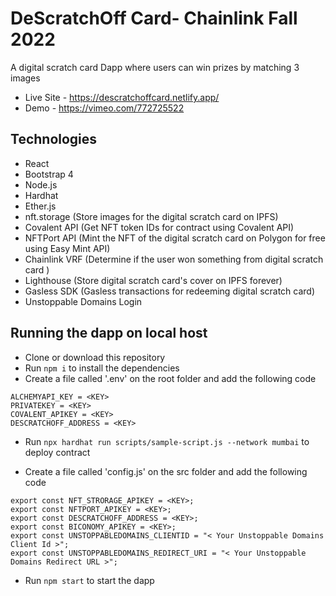 # DeScratchOff Card- Chainlink Fall 2022
A digital scratch card Dapp where users can win prizes by matching 3 images

- Live Site - https://descratchoffcard.netlify.app/
- Demo - https://vimeo.com/772725522

## Technologies
- React
- Bootstrap 4
- Node.js
- Hardhat
- Ether.js
- nft.storage (Store images for the digital scratch card on IPFS)
- Covalent API (Get NFT token IDs for contract using Covalent API)
- NFTPort API (Mint the NFT of the digital scratch card on Polygon for free using Easy Mint API)
- Chainlink VRF (Determine if the user won something from digital scratch card )
- Lighthouse (Store digital scratch card's cover on IPFS forever)
- Gasless SDK (Gasless transactions for redeeming digital scratch card)
- Unstoppable Domains Login

## Running the dapp on local host
- Clone or download this repository
- Run `npm i` to install the dependencies
- Create a file called '.env' on the root folder and add the following code
```
ALCHEMYAPI_KEY = <KEY>
PRIVATEKEY = <KEY>
COVALENT_APIKEY = <KEY>
DESCRATCHOFF_ADDRESS = <KEY>
```
- Run `npx hardhat run scripts/sample-script.js --network mumbai` to deploy contract

- Create a file called 'config.js' on the src folder and add the following code
```
export const NFT_STRORAGE_APIKEY = <KEY>;
export const NFTPORT_APIKEY = <KEY>;
export const DESCRATCHOFF_ADDRESS = <KEY>;
export const BICONOMY_APIKEY = <KEY>;
export const UNSTOPPABLEDOMAINS_CLIENTID = "< Your Unstoppable Domains Client Id >";
export const UNSTOPPABLEDOMAINS_REDIRECT_URI = "< Your Unstoppable Domains Redirect URL >";
```
- Run `npm start` to start the dapp